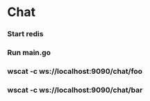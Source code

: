 # Chat

### Start redis

### Run main.go

### wscat -c ws://localhost:9090/chat/foo

### wscat -c ws://localhost:9090/chat/bar
